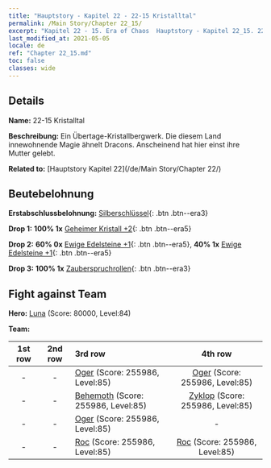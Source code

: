 ```yaml
---
title: "Hauptstory - Kapitel 22 - 22-15 Kristalltal"
permalink: /Main Story/Chapter 22_15/
excerpt: "Kapitel 22 - 15. Era of Chaos  Hauptstory - Kapitel 22_15. 22-15 Kristalltal"
last_modified_at: 2021-05-05
locale: de
ref: "Chapter 22_15.md"
toc: false
classes: wide
---
```


## Details

 **Name:** 22-15 Kristalltal

 **Beschreibung:** Ein Übertage-Kristallbergwerk. Die diesem Land innewohnende Magie ähnelt Dracons. Anscheinend hat hier einst ihre Mutter gelebt.

 **Related to:** [Hauptstory Kapitel 22](/de/Main Story/Chapter 22/)

## Beutebelohnung

 **Erstabschlussbelohnung:** [Silberschlüssel](/ItemsDE/con_693/){: .btn .btn--era3}

 **Drop 1:** **100% 1x** [Geheimer Kristall +2](/ItemsDE/mat_80/){: .btn .btn--era5}

 **Drop 2:** **60% 0x** [Ewige Edelsteine +1](/ItemsDE/mat_72/){: .btn .btn--era5}, **40% 1x** [Ewige Edelsteine +1](/ItemsDE/mat_72/){: .btn .btn--era5}

 **Drop 3:** **100% 1x** [Zauberspruchrollen](/ItemsDE/con_694/){: .btn .btn--era3}


## Fight against Team
 **Hero:** [Luna](/de/heroes/Luna/) (Score: 80000, Level:84)

 **Team:**


  | 1st row | 2nd row | 3rd row | 4th row |
  |:----:|:----:|:----|:----:|
  | - | - | [Oger](/de/units/Ogre/) (Score: 255986, Level:85)  | [Oger](/de/units/Ogre/) (Score: 255986, Level:85)  |
  | - | - | [Behemoth](/de/units/Behemoth/) (Score: 255986, Level:85)  | [Zyklop](/de/units/Cyclops/) (Score: 255986, Level:85)  |
  | - | - | [Oger](/de/units/Ogre/) (Score: 255986, Level:85)  | - |
  | - | - | [Roc](/de/units/Roc/) (Score: 255986, Level:85)  | [Roc](/de/units/Roc/) (Score: 255986, Level:85)  |


